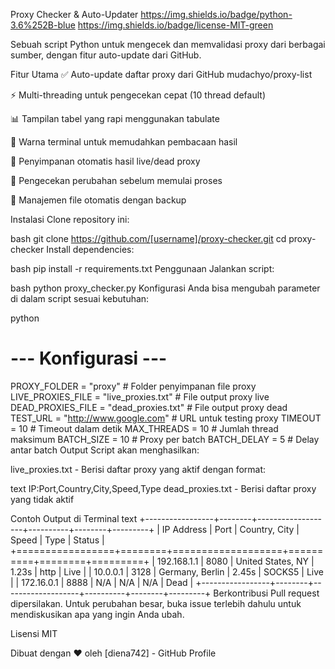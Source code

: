 Proxy Checker & Auto-Updater
https://img.shields.io/badge/python-3.6%252B-blue
https://img.shields.io/badge/license-MIT-green

Sebuah script Python untuk mengecek dan memvalidasi proxy dari berbagai sumber, dengan fitur auto-update dari GitHub.

Fitur Utama
✅ Auto-update daftar proxy dari GitHub mudachyo/proxy-list

⚡ Multi-threading untuk pengecekan cepat (10 thread default)

📊 Tampilan tabel yang rapi menggunakan tabulate

🎨 Warna terminal untuk memudahkan pembacaan hasil

💾 Penyimpanan otomatis hasil live/dead proxy

🔄 Pengecekan perubahan sebelum memulai proses

📂 Manajemen file otomatis dengan backup

Instalasi
Clone repository ini:

bash
git clone https://github.com/[username]/proxy-checker.git
cd proxy-checker
Install dependencies:

bash
pip install -r requirements.txt
Penggunaan
Jalankan script:

bash
python proxy_checker.py
Konfigurasi
Anda bisa mengubah parameter di dalam script sesuai kebutuhan:

python
# --- Konfigurasi ---
PROXY_FOLDER = "proxy"          # Folder penyimpanan file proxy
LIVE_PROXIES_FILE = "live_proxies.txt"  # File output proxy live
DEAD_PROXIES_FILE = "dead_proxies.txt"  # File output proxy dead
TEST_URL = "http://www.google.com"      # URL untuk testing proxy
TIMEOUT = 10                    # Timeout dalam detik
MAX_THREADS = 10                # Jumlah thread maksimum
BATCH_SIZE = 10                 # Proxy per batch
BATCH_DELAY = 5                 # Delay antar batch
Output
Script akan menghasilkan:

live_proxies.txt - Berisi daftar proxy yang aktif dengan format:

text
IP:Port,Country,City,Speed,Type
dead_proxies.txt - Berisi daftar proxy yang tidak aktif

Contoh Output di Terminal
text
+-----------------+--------+-------------------+----------+--------+---------+
| IP Address      |   Port | Country, City     | Speed    | Type   | Status  |
+=================+========+===================+==========+========+=========+
| 192.168.1.1    |   8080 | United States, NY | 1.23s    | http   | Live    |
| 10.0.0.1       |   3128 | Germany, Berlin   | 2.45s    | SOCKS5 | Live    |
| 172.16.0.1     |   8888 | N/A               | N/A      | N/A    | Dead    |
+-----------------+--------+-------------------+----------+--------+---------+
Berkontribusi
Pull request dipersilakan. Untuk perubahan besar, buka issue terlebih dahulu untuk mendiskusikan apa yang ingin Anda ubah.

Lisensi
MIT

Dibuat dengan ❤️ oleh [diena742] - GitHub Profile
